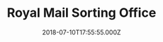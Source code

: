 ---
date: 2018-07-10T17:55:55.000Z
title: Royal Mail Sorting Office
latitude: 52.04481547147848
longitude: 0.7545542176787642
category: checkin
---